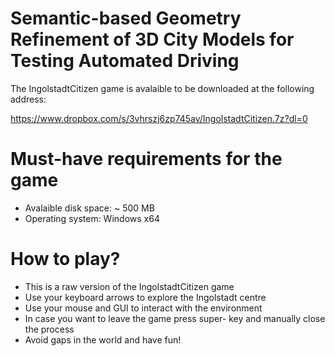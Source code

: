 # Semantic-based Geometry Refinement of 3D City Models for Testing Automated Driving

The IngolstadtCitizen game is avalaible to be downloaded at the following address: 

https://www.dropbox.com/s/3vhrszj6zp745av/IngolstadtCitizen.7z?dl=0

# Must-have requirements for the game


- Avalaible disk space: ~ 500 MB
- Operating system: Windows x64


# How to play?

- This is a raw version of the IngolstadtCitizen game
- Use your keyboard arrows to explore the Ingolstadt centre
- Use your mouse and GUI to interact with the environment
- In case you want to leave the game press super- key and manually close the process
- Avoid gaps in the world and have fun!

